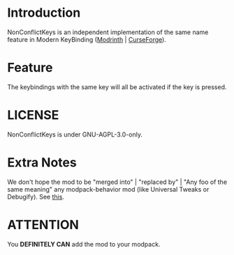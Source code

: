 # Introduction
NonConflictKeys is an independent implementation of the same name feature in Modern KeyBinding ([Modrinth](https://modrinth.com/mod/modernkeybinding) | [CurseForge](https://www.curseforge.com/minecraft/mc-mods/modern-keybinding)).

# Feature
The keybindings with the same key will all be activated if the key is pressed.

# LICENSE
NonConflictKeys is under GNU-AGPL-3.0-only.

# Extra Notes
We don't hope the mod to be "merged into" | "replaced by" | "Any foo of the same meaning" any modpack-behavior mod (like Universal Tweaks or Debugify). See [this](https://gist.github.com/fxmorin/9770473614e3e5e0703e44273dab33f7).

# ATTENTION
You **DEFINITELY CAN** add the mod to your modpack.
